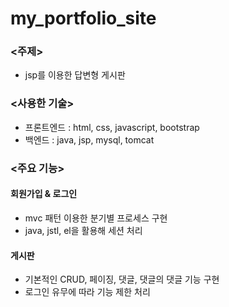 # my_portfolio_site

### <주제>
- jsp를 이용한 답변형 게시판 


### <사용한 기술>

- 프론트엔드 : html, css, javascript, bootstrap  
- 백엔드 : java, jsp, mysql, tomcat


### <주요 기능>

#### 회원가입 & 로그인  
  - mvc 패턴 이용한 분기별 프로세스 구현  
  - java, jstl, el을 활용해 세션 처리
  
#### 게시판
  - 기본적인 CRUD, 페이징, 댓글, 댓글의 댓글 기능 구현  
  - 로그인 유무에 따라 기능 제한 처리



